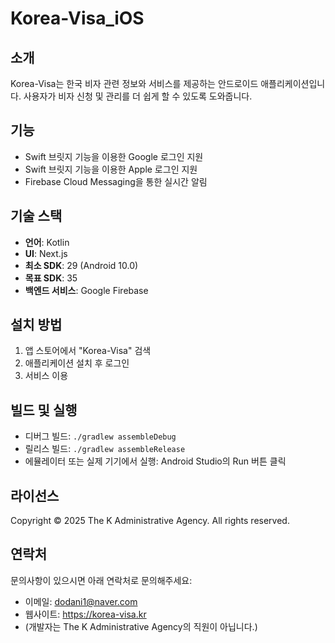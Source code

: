 # Korea-Visa_iOS

## 소개
Korea-Visa는 한국 비자 관련 정보와 서비스를 제공하는 안드로이드 애플리케이션입니다. 사용자가 비자 신청 및 관리를 더 쉽게 할 수 있도록 도와줍니다.

## 기능
- Swift 브릿지 기능을 이용한 Google 로그인 지원
- Swift 브릿지 기능을 이용한 Apple 로그인 지원
- Firebase Cloud Messaging을 통한 실시간 알림

## 기술 스택
- **언어**: Kotlin
- **UI**: Next.js 
- **최소 SDK**: 29 (Android 10.0)
- **목표 SDK**: 35
- **백엔드 서비스**: Google Firebase

## 설치 방법
1. 앱 스토어에서 "Korea-Visa" 검색
2. 애플리케이션 설치 후 로그인
3. 서비스 이용

## 빌드 및 실행
- 디버그 빌드: `./gradlew assembleDebug`
- 릴리스 빌드: `./gradlew assembleRelease`
- 에뮬레이터 또는 실제 기기에서 실행: Android Studio의 Run 버튼 클릭

## 라이선스
Copyright © 2025 The K Administrative Agency. All rights reserved.

## 연락처
문의사항이 있으시면 아래 연락처로 문의해주세요:
- 이메일: dodani1@naver.com
- 웹사이트: https://korea-visa.kr
- (개발자는 The K Administrative Agency의 직원이 아닙니다.)

